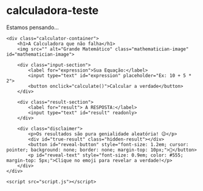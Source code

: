 # calculadora-teste
<!DOCTYPE html>
<html lang="pt-BR">
<head>
    <meta charset="UTF-8">
    <meta name="viewport" content="width=device-width, initial-scale=1.0">
    <title>Calculadora dos Gênios</title>
    <link rel="stylesheet" href="style.css">
    <link rel="preconnect" href="https://fonts.googleapis.com">
    <link rel="preconnect" href="https://fonts.gstatic.com" crossorigin>
    <link href="https://fonts.googleapis.com/css2?family=Roboto:wght@400;700&display=swap" rel="stylesheet">
</head>
<body>
    <div id="loading-screen">
        <div class="spinner"></div>
        <p>Estamos pensando...</p>
    </div>

    <div class="calculator-container">
        <h1>A Calculadora que não falha</h1>
        <img src="" alt="Grande Matemático" class="mathematician-image" id="mathematician-image">
        
        <div class="input-section">
            <label for="expression">Sua Equação:</label>
            <input type="text" id="expression" placeholder="Ex: 10 + 5 * 2">
            <button onclick="calculate()">Calcular a verdade</button>
        </div>

        <div class="result-section">
            <label for="result"> A RESPOSTA:</label>
            <input type="text" id="result" readonly>
        </div>

        <div class="disclaimer">
            <p>Os resultados são pura genialidade aleatória! 😉</p>
            <div id="true-result" class="hidden-result"></div>
            <button id="reveal-button" style="font-size: 1.2em; cursor: pointer; background: none; border: none; margin-top: 10px;">🤫</button>
            <p id="reveal-text" style="font-size: 0.9em; color: #555; margin-top: 5px;">Clique no emoji para revelar a verdade!</p>
        </div>
    </div>

    <script src="script.js"></script>
</body>
</html>
